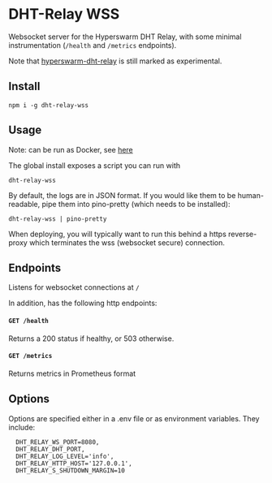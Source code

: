 # DHT-Relay WSS

Websocket server for the Hyperswarm DHT Relay, with some minimal instrumentation (`/health` and `/metrics` endpoints).

Note that [hyperswarm-dht-relay](https://github.com/holepunchto/hyperswarm-dht-relay) is still marked as experimental.

## Install

`npm i -g dht-relay-wss`

## Usage
Note: can be run as Docker, see [here](https://hub.docker.com/r/hdegroote/dht-relay-wss/)

The global install exposes a script you can run with

```dht-relay-wss```

By default, the logs are in JSON format.
If you would like them to be human-readable, pipe them into pino-pretty (which needs to be installed):

`dht-relay-wss | pino-pretty`

When deploying, you will typically want to run this behind a https reverse-proxy which terminates the wss (websocket secure) connection.

## Endpoints

Listens for websocket connections at `/`

In addition, has the following http endpoints:

#### ```GET /health```

Returns a 200 status if healthy, or 503 otherwise.

#### ```GET /metrics```

Returns metrics in Prometheus format

## Options

Options are specified either in a .env file or as environment variables. They include:

```
  DHT_RELAY_WS_PORT=8080,
  DHT_RELAY_DHT_PORT,
  DHT_RELAY_LOG_LEVEL='info',
  DHT_RELAY_HTTP_HOST='127.0.0.1',
  DHT_RELAY_S_SHUTDOWN_MARGIN=10
```
